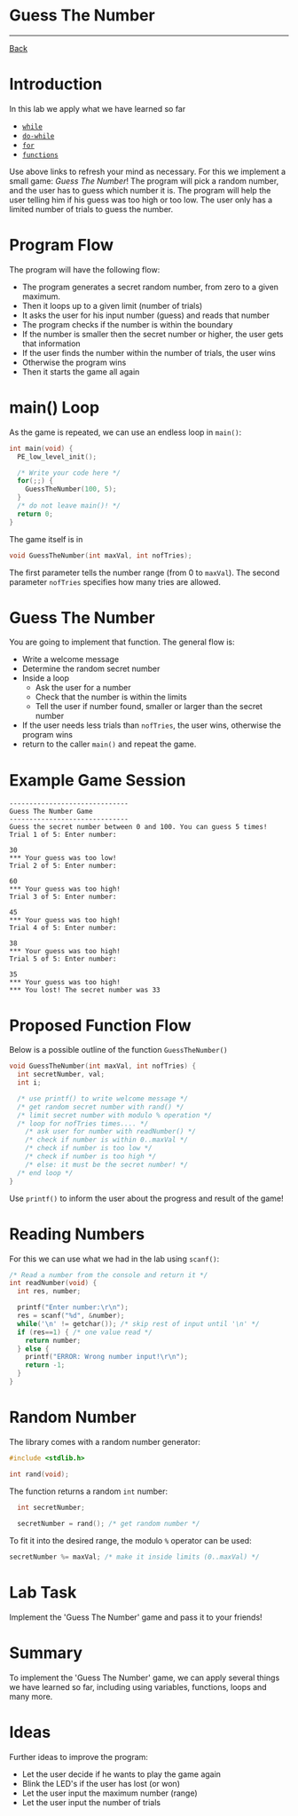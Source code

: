# Guess The Number

---

[Back](../instructions.md)

# Introduction
In this lab we apply what we have learned so far
* [```while```](../controls/while.md)
* [```do-while```](../controls/do-while.md)
* [```for```](../controls/for.md)
* [```functions```](../functions/functions.md)

Use above links to refresh your mind as necessary. For this we implement a small game: *Guess The Number*!
The program will pick a random number, and the user has to guess which number it is. 
The program will help the user telling him if his guess was too high or too low.
The user only has a limited number of trials to guess the number.

# Program Flow
The program will have the following flow:
* The program generates a secret random number, from zero to a given maximum.
* Then it loops up to a given limit (number of trials)
* It asks the user for his input number (guess) and reads that number
* The program checks if the number is within the boundary
* If the number is smaller then the secret number or higher, the user gets that information
* If the user finds the number within the number of trials, the user wins
* Otherwise the program wins
* Then it starts the game all again

# main() Loop
As the game is repeated, we can use an endless loop in ```main()```:
```c
int main(void) {
  PE_low_level_init();

  /* Write your code here */
  for(;;) {
    GuessTheNumber(100, 5);
  }
  /* do not leave main()! */
  return 0;
}
```
The game itself is in 
```c
void GuessTheNumber(int maxVal, int nofTries);
```
The first parameter tells the number range (from 0 to ```maxVal```).
The second parameter ```nofTries``` specifies how many tries are allowed.

# Guess The Number
You are going to implement that function. The general flow is:
* Write a welcome message
* Determine the random secret number
* Inside a loop
  * Ask the user for a number
  * Check that the number is within the limits
  * Tell the user if number found, smaller or larger than the secret number
* If the user needs less trials than ```nofTries```, the user wins, otherwise the program wins
* return to the caller ```main()``` and repeat the game.

# Example Game Session
```
------------------------------
Guess The Number Game
------------------------------
Guess the secret number between 0 and 100. You can guess 5 times!
Trial 1 of 5: Enter number:

30
*** Your guess was too low!
Trial 2 of 5: Enter number:

60
*** Your guess was too high!
Trial 3 of 5: Enter number:

45
*** Your guess was too high!
Trial 4 of 5: Enter number:

38
*** Your guess was too high!
Trial 5 of 5: Enter number:

35
*** Your guess was too high!
*** You lost! The secret number was 33
```

# Proposed Function Flow
Below is a possible outline of the function ```GuessTheNumber()```

```c
void GuessTheNumber(int maxVal, int nofTries) {
  int secretNumber, val;
  int i;

  /* use printf() to write welcome message */
  /* get random secret number with rand() */
  /* limit secret number with modulo % operation */
  /* loop for nofTries times.... */
    /* ask user for number with readNumber() */
    /* check if number is within 0..maxVal */
    /* check if number is too low */
    /* check if number is too high */
    /* else: it must be the secret number! */
  /* end loop */
}
```
Use ```printf()``` to inform the user about the progress and result of the game!

# Reading Numbers
For this we can use what we had in the lab using ```scanf()```:
```c
/* Read a number from the console and return it */
int readNumber(void) {
  int res, number;

  printf("Enter number:\r\n");
  res = scanf("%d", &number);
  while('\n' != getchar()); /* skip rest of input until '\n' */
  if (res==1) { /* one value read */
    return number;
  } else {
    printf("ERROR: Wrong number input!\r\n");
    return -1;
  }
}
```

# Random Number
The library comes with a random number generator:
```c
#include <stdlib.h>

int rand(void);
```
The function returns a random ```int``` number:
```c
  int secretNumber;
  
  secretNumber = rand(); /* get random number */
```
To fit it into the desired range, the modulo ```%``` operator can be used:
```c
secretNumber %= maxVal; /* make it inside limits (0..maxVal) */
```

# Lab Task
Implement the 'Guess The Number' game and pass it to your friends!
    
# Summary
To implement the 'Guess The Number' game, we can apply several things we have learned so far,
including using variables, functions, loops and many more.

# Ideas
Further ideas to improve the program:
* Let the user decide if he wants to play the game again
* Blink the LED's if the user has lost (or won)
* Let the user input the maximum number (range)
* Let the user input the number of trials
